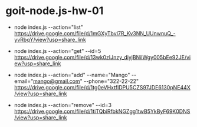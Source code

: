 # goit-node.js-hw-01

- node index.js --action="list"<br/>
  https://drive.google.com/file/d/1mGXyTbvI7R_Kv3NN_UUnwnuQ_-yvRbqY/view?usp=share_link

- node index.js --action="get" --id=5<br/>
  https://drive.google.com/file/d/13wk0zIJnzy_diyjBNilWgy005bEe92JE/view?usp=share_link

- node index.js --action="add" --name="Mango" --email="<mango@gmail.com>" --phone="322-22-22"<br/>
  https://drive.google.com/file/d/1tg0eVHxtfIDPU5CZS97JDE6130pNE44X/view?usp=share_link

- node index.js --action="remove" --id=3<br/>
  https://drive.google.com/file/d/1tiTQbiRfbkNGZgg1twB5YkByF69K0DNS/view?usp=share_link
